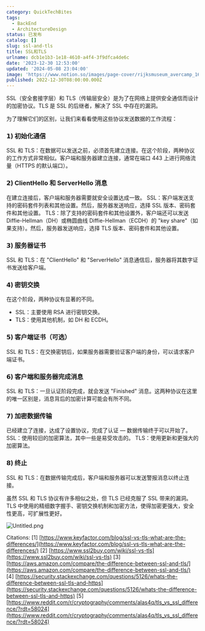 ```yaml
---
category: QuickTechBites
tags:
  - BackEnd
  - ArchitectureDesign
status: 已发布
catalog: []
slug: ssl-and-tls
title: SSL和TLS
urlname: dcb1e1b3-1e18-4610-a4f4-3f9dfca4de6c
date: '2023-12-30 12:53:00'
updated: '2024-05-08 23:04:00'
image: 'https://www.notion.so/images/page-cover/rijksmuseum_avercamp_1620.jpg'
published: 2022-12-30T08:00:00.000Z
---
```


SSL（安全套接字层）和 TLS（传输层安全）是为了在网络上提供安全通信而设计的加密协议。TLS 是 SSL 的后继者，解决了 SSL 中存在的漏洞。


为了理解它们的区别，让我们来看看使用这些协议发送数据的工作流程：


### 𝟭) 初始化通信


SSL 和 TLS：在数据可以发送之前，必须首先建立连接。在这个阶段，两种协议的工作方式非常相似。客户端和服务器建立连接，通常在端口 443 上进行网络流量（HTTPS 的默认端口）。


### 𝟮) ClientHello 和 ServerHello 消息


在建立连接后，客户端和服务器需要就安全设置达成一致。
SSL：客户端发送支持的密码套件列表和其他设置。然后，服务器发送响应，选择 SSL 版本、密码套件和其他设置。
TLS：除了支持的密码套件和其他设置外，客户端还可以发送 Diffie-Hellman（DH）或椭圆曲线 Diffie-Hellman（ECDH）的 "key share"（如果支持）。然后，服务器发送响应，选择 TLS 版本、密码套件和其他设置。


### 𝟯) 服务器证书


SSL 和 TLS：在 "ClientHello" 和 "ServerHello" 消息通信后，服务器将其数字证书发送给客户端。


### 𝟰) 密钥交换


在这个阶段，两种协议有显著的不同。
- SSL：主要使用 RSA 进行密钥交换。
- TLS：使用其他机制，如 DH 和 ECDH。


### 𝟱) 客户端证书（可选）


SSL 和 TLS：在交换密钥后，如果服务器需要验证客户端的身份，可以请求客户端证书。


### 𝟲) 客户端和服务器完成消息


SSL 和 TLS：一旦认证阶段完成，就会发送 "Finished" 消息。这两种协议在这里的唯一区别是，消息背后的加密计算可能会有所不同。


### 𝟳) 加密数据传输


已经建立了连接，达成了设置协议，完成了认证 — 数据传输终于可以开始了。
SSL：使用较旧的加密算法，其中一些是易受攻击的。
TLS：使用更新和更强大的加密算法。


### 𝟴) 终止


SSL 和 TLS：在数据传输完成后，客户端和服务器可以发送警报消息以终止连接。


虽然 SSL 和 TLS 协议有许多相似之处，但 TLS 已经克服了 SSL 带来的漏洞。TLS 中使用的精细数字握手、密钥交换机制和加密方法，使得加密更强大，安全性更高，可扩展性更好。


![Untitled.png](https://prod-files-secure.s3.us-west-2.amazonaws.com/5d24fe63-e567-4804-86f9-9fdc62e13082/8ff987c5-7f31-4b50-83f5-c69ee7578c4a/Untitled.png?X-Amz-Algorithm=AWS4-HMAC-SHA256&X-Amz-Content-Sha256=UNSIGNED-PAYLOAD&X-Amz-Credential=ASIAZI2LB466ZMP4ZPPE%2F20250311%2Fus-west-2%2Fs3%2Faws4_request&X-Amz-Date=20250311T053910Z&X-Amz-Expires=3600&X-Amz-Security-Token=IQoJb3JpZ2luX2VjEFUaCXVzLXdlc3QtMiJIMEYCIQDXBu4lgcFis3oYD%2F1%2B1Q83aYt2hBKDy%2BtWU6ygLje5MgIhAI%2BarTtIkCtqFPWUF6qi8pOwEZ0gyp5gYayrryPzjc2cKogECJ7%2F%2F%2F%2F%2F%2F%2F%2F%2F%2FwEQABoMNjM3NDIzMTgzODA1IgwM%2Bx0Iw4%2BzpRwgC84q3ANQJxFO7AY9YtyqWPiU6NpQrJaWZE5ZSrxqpH9boc%2FgdeDWIDOzR1xfrptyLf7kw2TOfmWqxHyG8h2eP4IrfxGt0p3kO9DIpSekfDPz7sLSlVOFo0rot9qkHdkbB%2BjKVMQDmPtS8gtWcncqR62iAH8kgUlajnMhM1siKwLTBJi%2FHLWrHMNx7%2BVjUTlO79hE5wVVI33ts3mZtdqxQSJU6YbnN7UQ0vTUwUCESsUHn8e0iiNVxQX6TwU%2Fp6am9Gha5GFgTPitGfu3hFQq4HmPALZ09VF8eucbV8TSKYGM6SAbU9HP%2BOSzc975YXDa5MZwSF74Aolk952eJJ%2FxRpQHseE79klJKHRKn9oQ5piol5L53guhEpGFcXZWT4bNuxQICJpyf27fZ4NWfJ0wVEc6AEiMM6EouPoJ0BHTg2zHU1J5q3fpMRuEZ0KhFRk8PYHIqdrDXgSBOfN7p9wHCOYosa068IPkJSVUu2kHSdBGPdRGiAS0HXHJkvyJ4GrXxmP4M2QHNLng4PcemZp%2Br%2FONrS4vJyWcSpvhB3L4WZUr6g6L4GK30lAhAxftKkl0T3FINd4lh%2FbT0XZ4OiwWcS3IzZvOzLDi1gbXk8GHAYiVEwJifSsGxlnxavPORnNuHDDKjb%2B%2BBjqkAYxnrJnQC5T6ACfd1YU2De3QWhwdVh6oDnvnki%2FvXcswC5VvO1UkbRY7yZ%2BDmU%2BHrSx4660JevQ8maxrntQMbZTVBVA%2FStxLVtWorY0O806O62BmRIlxaVypMO1d8mk3FB1x93W1xbLxhwCcsERRUQHxhUp4JTxZxw66uaEzMpimMi2ltxQaPXyF16QHlSBHderydzjDysT9DZ0I16u0CkYuRp1E&X-Amz-Signature=0ea2b052a17f21889c084297880d5961c6f25a11bd20dac856647b34e6a5cd3d&X-Amz-SignedHeaders=host&x-id=GetObject)


Citations:
[1] [https://www.keyfactor.com/blog/ssl-vs-tls-what-are-the-differences/](https://www.keyfactor.com/blog/ssl-vs-tls-what-are-the-differences/)
[2] [https://www.ssl2buy.com/wiki/ssl-vs-tls](https://www.ssl2buy.com/wiki/ssl-vs-tls)
[3] [https://aws.amazon.com/compare/the-difference-between-ssl-and-tls/](https://aws.amazon.com/compare/the-difference-between-ssl-and-tls/)
[4] [https://security.stackexchange.com/questions/5126/whats-the-difference-between-ssl-tls-and-https](https://security.stackexchange.com/questions/5126/whats-the-difference-between-ssl-tls-and-https)
[5] [https://www.reddit.com/r/cryptography/comments/alas4q/tls_vs_ssl_difference/?rdt=58024](https://www.reddit.com/r/cryptography/comments/alas4q/tls_vs_ssl_difference/?rdt=58024)

